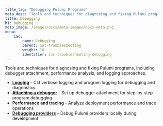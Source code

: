```yaml
---
title_tag: "Debugging Pulumi Programs"
meta_desc: "Tools and techniques for diagnosing and fixing Pulumi programs."
title: Debugging
h1: Debugging
meta_image: /images/docs/meta-images/docs-meta.png
menu:
    iac:
        name: Debugging
        parent: iac-troubleshooting
        weight: 10
        identifier: iac-troubleshooting-debugging
---
```


Tools and techniques for diagnosing and fixing Pulumi programs, including debugger attachment, performance analysis, and logging approaches.

- **[Logging](/docs/iac/troubleshooting/debugging/logging/)** - CLI verbose logging and program logging for debugging and diagnostics
- **[Attaching a debugger](/docs/iac/troubleshooting/debugging/debugger-attachment/)** - Set up debugger attachment for step-by-step program debugging
- **[Performance and tracing](/docs/iac/troubleshooting/debugging/performance-tracing/)** - Analyze deployment performance and trace operations
- **[Debugging providers](/docs/iac/troubleshooting/debugging/debugging-providers/)** - Debug Pulumi providers locally during development
